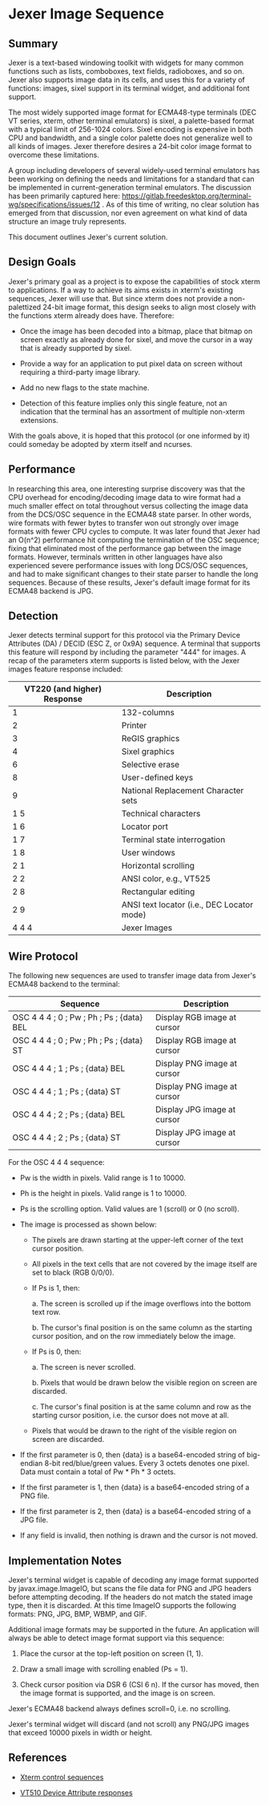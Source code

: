 Jexer Image Sequence
====================



Summary
-------

Jexer is a text-based windowing toolkit with widgets for many common
functions such as lists, comboboxes, text fields, radioboxes, and so
on.  Jexer also supports image data in its cells, and uses this for a
variety of functions: images, sixel support in its terminal widget,
and additional font support.

The most widely supported image format for ECMA48-type terminals (DEC
VT series, xterm, other terminal emulators) is sixel, a palette-based
format with a typical limit of 256-1024 colors.  Sixel encoding is
expensive in both CPU and bandwidth, and a single color palette does
not generalize well to all kinds of images.  Jexer therefore desires a
24-bit color image format to overcome these limitations.

A group including developers of several widely-used terminal emulators
has been working on defining the needs and limitations for a standard
that can be implemented in current-generation terminal emulators.  The
discussion has been primarily captured here:
https://gitlab.freedesktop.org/terminal-wg/specifications/issues/12 .
As of this time of writing, no clear solution has emerged from that
discussion, nor even agreement on what kind of data structure an image
truly represents.

This document outlines Jexer's current solution.



Design Goals
------------

Jexer's primary goal as a project is to expose the capabilities of
stock xterm to applications.  If a way to achieve its aims exists in
xterm's existing sequences, Jexer will use that.  But since xterm does
not provide a non-palettized 24-bit image format, this design seeks to
align most closely with the functions xterm already does have.
Therefore:

* Once the image has been decoded into a bitmap, place that bitmap on
  screen exactly as already done for sixel, and move the cursor in a
  way that is already supported by sixel.

* Provide a way for an application to put pixel data on screen without
  requiring a third-party image library.

* Add no new flags to the state machine.

* Detection of this feature implies only this single feature, not an
  indication that the terminal has an assortment of multiple non-xterm
  extensions.

With the goals above, it is hoped that this protocol (or one informed
by it) could someday be adopted by xterm itself and ncurses.



Performance
-----------


In researching this area, one interesting surprise discovery was that
the CPU overhead for encoding/decoding image data to wire format had a
much smaller effect on total throughout versus collecting the image
data from the DCS/OSC sequence in the ECMA48 state parser.  In other
words, wire formats with fewer bytes to transfer won out strongly over
image formats with fewer CPU cycles to compute.  It was later found
that Jexer had an O(n^2) performance hit computing the termination of
the OSC sequence; fixing that eliminated most of the performance gap
between the image formats.  However, terminals written in other
languages have also experienced severe performance issues with long
DCS/OSC sequences, and had to make significant changes to their state
parser to handle the long sequences.  Because of these results,
Jexer's default image format for its ECMA48 backend is JPG.



Detection
---------

Jexer detects terminal support for this protocol via the Primary
Device Attributes (DA) / DECID (ESC Z, or 0x9A) sequence.  A terminal
that supports this feature will respond by including the parameter
"444" for images.  A recap of the parameters xterm supports is listed
below, with the Jexer images feature response included:

| VT220 (and higher) Response | Description                                |
|-----------------------------|--------------------------------------------|
| 1                           | 132-columns                                |
| 2                           | Printer                                    |
| 3                           | ReGIS graphics                             |
| 4                           | Sixel graphics                             |
| 6                           | Selective erase                            |
| 8                           | User-defined keys                          |
| 9                           | National Replacement Character sets        |
| 1 5                         | Technical characters                       |
| 1 6                         | Locator port                               |
| 1 7                         | Terminal state interrogation               |
| 1 8                         | User windows                               |
| 2 1                         | Horizontal scrolling                       |
| 2 2                         | ANSI color, e.g., VT525                    |
| 2 8                         | Rectangular editing                        |
| 2 9                         | ANSI text locator (i.e., DEC Locator mode) |
| 4 4 4                       | Jexer Images                               |



Wire Protocol
-------------

The following new sequences are used to transfer image data from
Jexer's ECMA48 backend to the terminal:

| Sequence                                   | Description                 |
|--------------------------------------------|-----------------------------|
| OSC 4 4 4 ; 0 ; Pw ; Ph ; Ps ; {data} BEL  | Display RGB image at cursor |
| OSC 4 4 4 ; 0 ; Pw ; Ph ; Ps ; {data} ST   | Display RGB image at cursor |
| OSC 4 4 4 ; 1 ; Ps ; {data} BEL            | Display PNG image at cursor |
| OSC 4 4 4 ; 1 ; Ps ; {data} ST             | Display PNG image at cursor |
| OSC 4 4 4 ; 2 ; Ps ; {data} BEL            | Display JPG image at cursor |
| OSC 4 4 4 ; 2 ; Ps ; {data} ST             | Display JPG image at cursor |



For the OSC 4 4 4 sequence:

* Pw is the width in pixels.  Valid range is 1 to 10000.

* Ph is the height in pixels.  Valid range is 1 to 10000.

* Ps is the scrolling option.  Valid values are 1 (scroll) or 0 (no scroll).

* The image is processed as shown below:

  - The pixels are drawn starting at the upper-left corner of the text
    cursor position.

  - All pixels in the text cells that are not covered by the image
    itself are set to black (RGB 0/0/0).

  - If Ps is 1, then:

    a. The screen is scrolled up if the image overflows into the
       bottom text row.

    b. The cursor's final position is on the same column as the
       starting cursor position, and on the row immediately below the
       image.

  - If Ps is 0, then:

    a. The screen is never scrolled.

    b. Pixels that would be drawn below the visible region on screen
       are discarded.

    c. The cursor's final position is at the same column and row as
       the starting cursor position, i.e. the cursor does not move at
       all.

  - Pixels that would be drawn to the right of the visible region on
    screen are discarded.

* If the first parameter is 0, then {data} is a base64-encoded string
  of big-endian 8-bit red/blue/green values.  Every 3 octets denotes
  one pixel.  Data must contain a total of Pw * Ph * 3 octets.

* If the first parameter is 1, then {data} is a base64-encoded string
  of a PNG file.

* If the first parameter is 2, then {data} is a base64-encoded string
  of a JPG file.

* If any field is invalid, then nothing is drawn and the cursor is not
  moved.



Implementation Notes
--------------------

Jexer's terminal widget is capable of decoding any image format
supported by javax.image.ImageIO, but scans the file data for PNG and
JPG headers before attempting decoding.  If the headers do not match
the stated image type, then it is discarded.  At this time ImageIO
supports the following formats: PNG, JPG, BMP, WBMP, and GIF.

Additional image formats may be supported in the future.  An
application will always be able to detect image format support via
this sequence:

  1. Place the cursor at the top-left position on screen (1, 1).

  2. Draw a small image with scrolling enabled (Ps = 1).

  3. Check cursor position via DSR 6 (CSI 6 n).  If the cursor has
     moved, then the image format is supported, and the image is on
     screen.

Jexer's ECMA48 backend always defines scroll=0, i.e. no scrolling.

Jexer's terminal widget will discard (and not scroll) any PNG/JPG
images that exceed 10000 pixels in width or height.


References
----------

* [Xterm control sequences](https://invisible-island.net/xterm/ctlseqs/ctlseqs.html)

* [VT510 Device Attribute responses](https://vt100.net/docs/vt510-rm/DA1.html)

